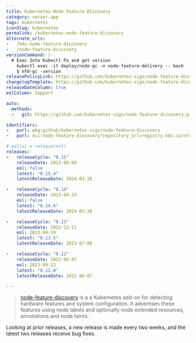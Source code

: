 ```yaml
---
title: Kubernetes Node Feature Discovery
category: server-app
tags: kubernetes
iconSlug: kubernetes
permalink: /kubernetes-node-feature-discovery
alternate_urls:
-   /k8s-node-feature-discovery
-   /node-feature-discovery
versionCommand: |-
  # Exec Into Kubectl Po and get version
    kubectl exec -it deploy/node-gc -n node-feature-delivery -- bash
    $ nfd-gc -version
releasePolicyLink: https://github.com/kubernetes-sigs/node-feature-discovery/releases
changelogTemplate: https://github.com/kubernetes-sigs/node-feature-discovery/releases/tag/v__LATEST__
releaseDateColumn: true
eolColumn: Support

auto:
  methods:
  -   git: https://github.com/kubernetes-sigs/node-feature-discovery.git

identifiers:
-   purl: pkg:github/kubernetes-sigs/node-feature-discovery
-   purl: oci:node-feature-discovery?repository_url=registry.k8s.io/nfd

# eol(x) = release(x+1)
releases:
-   releaseCycle: "0.15"
    releaseDate: 2023-08-08
    eol: false
    latest: "0.15.4"
    latestReleaseDate: 2024-03-28

-   releaseCycle: "0.14"
    releaseDate: 2023-04-19
    eol: false
    latest: "0.14.6"
    latestReleaseDate: 2024-03-28

-   releaseCycle: "0.13"
    releaseDate: 2022-12-21
    eol: 2023-04-19
    latest: "0.13.5"
    latestReleaseDate: 2023-07-08

-   releaseCycle: "0.12"
    releaseDate: 2022-06-07
    eol: 2023-09-12
    latest: "0.12.0"
    latestReleaseDate: 2022-06-07

---
```


> [node-feature-discovery](https://kubernetes-sigs.github.io/node-feature-discovery/) is a a Kubernetes add-on for detecting hardware
> features and system configuration. It advertises these features using node labels and optionally node extended resources, annotations and node taints.

Looking at prior releases, a new release is made every two weeks, and the latest two releases
receive bug fixes.
